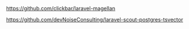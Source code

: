 https://github.com/clickbar/laravel-magellan

https://github.com/devNoiseConsulting/laravel-scout-postgres-tsvector
